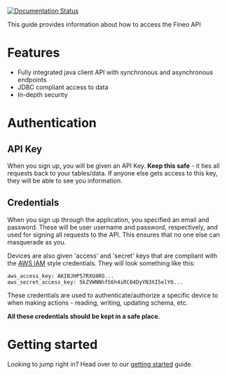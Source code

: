 
[![Documentation Status](https://readthedocs.org/projects/fineo-client/badge/?version=latest)](http://fineo-client.readthedocs.io/en/latest/?badge=latest)


This guide provides information about how to access the Fineo API

# Features

 - Fully integrated java client API with synchronous and asynchronous endpoints
 - JDBC compliant access to data
 - In-depth security

# Authentication

## API Key

When you sign up, you will be given an API Key. **Keep this safe** - it ties all requests back to 
your tables/data. If anyone else gets access to this key, they will be able to see you information.

## Credentials

When you sign up through the application, you specified an email and password. These will be user
 username and password, respectively, and used for signing all requests to the API. This ensures 
 that no one else can masquerade as you. 
 
Devices are also given 'access' and 'secret' keys that are compliant with the
[AWS IAM](https://aws.amazon.com/iam/) style credentials. They will look something like this:
 
```
aws_access_key: AKIBJHP57RXU4RO...
aws_secret_access_key: 5kZVWNNhf56h4iRC04DyYN3XI5elYO...
```

These credentials are used to authenticate/authorize a specific device to when making actions - 
reading, writing, updating schema, etc.

**All these credentials should be kept in a safe place.**

# Getting started

Looking to jump right in? Head over to our [getting started] guide.

[getting started]: /getting-started
